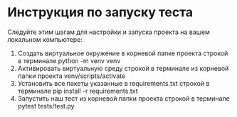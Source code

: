 # Инструкция по запуску теста
Следуйте этим шагам для настройки и запуска проекта на вашем локальном компьютере:
1. Создать виртуальное окружение в корневой папке проекта строкой в терминале
   python -m venv venv
2. Активировать виртуальную среду строкой в терминале из корневой папки проекта
   venv/scripts/activate
3. Установить все пакеты указанные в requirements.txt строкой в терминале
   pip install -r requirements.txt
4. Запустить наш тест из корневой папки проекта строкой в терминале
   pytest tests/test.py
